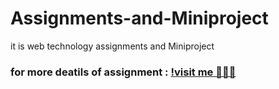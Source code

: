 # Assignments-and-Miniproject
it is web technology assignments and Miniproject

### for more deatils of assignment : [!visit me 🙌🚀💖 ](https://github.com/kirankuyate2157/webtech-course-Assign-1)
